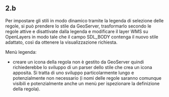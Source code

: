 ## 2.b
Per impostare gli stili in modo dinamico tramite la legenda di selezione delle regole, si può prendere lo stile da GeoServer, trasformarlo secondo le regole attive e disattivate dalla legenda e modificare il layer WMS su OpenLayers in modo tale che il campo SDL_BODY contenga il nuovo stile adattato, così da ottenere la visualizzazione richiesta.

Menù legenda:
- creare un icona della regola non è gestito da GeoServer quindi richiederebbe lo sviluppo di un parser dello stile che crea un icona apposita. Si tratta di uno sviluppo particolarmente lungo e potenzialmente non necessario (i nomi delle regole saranno comunque visibili e potenzialmente anche un menù per ispezionare la definizione della regola).